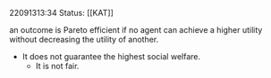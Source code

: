 22091313:34
Status:  [[KAT]] 

an outcome is Pareto efficient if no agent can achieve a higher utility without decreasing the utility of another.
- It does not guarantee the highest social welfare.
	- It is not fair.